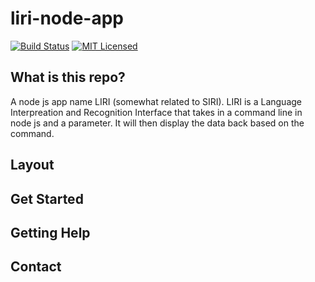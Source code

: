 # liri-node-app
[![Build Status](https://github.com/tmnguyen8/liri-node-app)](https://github.com/tmnguyen8/liri-node-app/actions?workflow=Tests)
[![MIT Licensed](https://img.shields.io/badge/license-MIT-blue.svg)](LICENSE)


## What is this repo?
A node js app name LIRI (somewhat related to SIRI). LIRI is a Language Interpreation and Recognition Interface that takes in a command line in node js and a parameter. It will then display the data back based on the command.
## Layout

## Get Started

## Getting Help

## Contact

